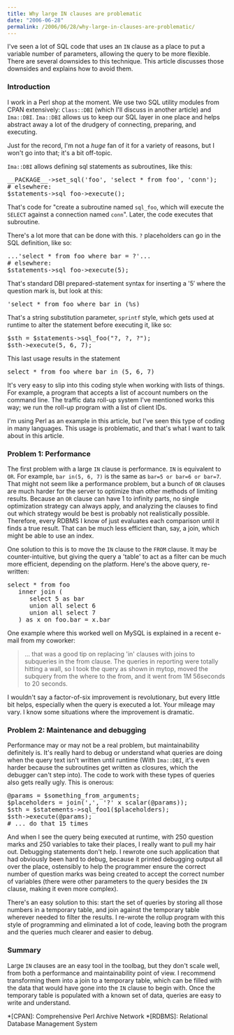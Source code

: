 ```yaml
---
title: Why large IN clauses are problematic
date: "2006-06-28"
permalink: /2006/06/28/why-large-in-clauses-are-problematic/
---
```

I've seen a lot of SQL code that uses an `IN` clause as a place to put a variable number of parameters, allowing the query to be more flexible. There are several downsides to this technique. This article discusses those downsides and explains how to avoid them.

### Introduction

I work in a Perl shop at the moment. We use two SQL utility modules from CPAN extensively: `Class::DBI` (which I'll discuss in another article) and `Ima::DBI`. `Ima::DBI` allows us to keep our SQL layer in one place and helps abstract away a lot of the drudgery of connecting, preparing, and executing.

Just for the record, I'm not a *huge* fan of it for a variety of reasons, but I won't go into that; it's a bit off-topic.

`Ima::DBI` allows defining sql statements as subroutines, like this:

<pre>__PACKAGE__-&gt;set_sql('foo', 'select * from foo', 'conn');
# elsewhere:
$statements-&gt;sql_foo-&gt;execute();</pre>

That's code for "create a subroutine named `sql_foo`, which will execute the `SELECT` against a connection named `conn`". Later, the code executes that subroutine.

There's a lot more that can be done with this. `?` placeholders can go in the SQL definition, like so:

<pre>...'select * from foo where bar = ?'...
# elsewhere:
$statements-&gt;sql_foo-&gt;execute(5);</pre>

That's standard DBI prepared-statement syntax for inserting a '5&#8242; where the question mark is, but look at this:

<pre>'select * from foo where bar in (%s)</pre>

That's a string substitution parameter, `sprintf` style, which gets used at runtime to alter the statement before executing it, like so:

<pre>$sth = $statements-&gt;sql_foo("?, ?, ?");
$sth-&gt;execute(5, 6, 7);</pre>

This last usage results in the statement

<pre>select * from foo where bar in (5, 6, 7)</pre>

It's very easy to slip into this coding style when working with lists of things. For example, a program that accepts a list of account numbers on the command line. The traffic data roll-up system I've mentioned works this way; we run the roll-up program with a list of client IDs.

I'm using Perl as an example in this article, but I've seen this type of coding in many languages. This usage is problematic, and that's what I want to talk about in this article.

### Problem 1: Performance

The first problem with a large `IN` clause is performance. `IN` is equivalent to `OR`. For example, `bar in(5, 6, 7)` is the same as `bar=5 or bar=6 or bar=7`. That might not seem like a performance problem, but a bunch of `OR` clauses are much harder for the server to optimize than other methods of limiting results. Because an `OR` clause can have 1 to infinity parts, no single optimization strategy can always apply, and analyzing the clauses to find out which strategy would be best is probably not realistically possible. Therefore, every RDBMS I know of just evaluates each comparison until it finds a true result. That can be much less efficient than, say, a join, which might be able to use an index.

One solution to this is to move the `IN` clause to the `FROM` clause. It may be counter-intuitive, but giving the query a 'table' to act as a filter can be much more efficient, depending on the platform. Here's the above query, re-written:

<pre>select * from foo
   inner join (
      select 5 as bar
      union all select 6
      union all select 7
   ) as x on foo.bar = x.bar</pre>

One example where this worked well on MySQL is explained in a recent e-mail from my coworker:

> &#8230; that was a good tip on replacing 'in' clauses with joins to subqueries in the from clause. The queries in reporting were totally hitting a wall, so I took the query as shown in mytop, moved the subquery from the where to the from, and it went from 1M 56seconds to 20 seconds.

I wouldn't say a factor-of-six improvement is revolutionary, but every little bit helps, especially when the query is executed a lot. Your mileage may vary. I know some situations where the improvement is dramatic.

### Problem 2: Maintenance and debugging

Performance may or may not be a real problem, but maintainability definitely is. It's really hard to debug or understand what queries are doing when the query text isn't written until runtime (With `Ima::DBI`, it's even harder because the subroutines get written as closures, which the debugger can't step into). The code to work with these types of queries also gets really ugly. This is onerous:

<pre>@params = $something_from_arguments;
$placeholders = join(',', '?' x scalar(@params));
$sth = $statements-&gt;sql_foo1($placeholders);
$sth-&gt;execute(@params);
# ... do that 15 times</pre>

And when I see the query being executed at runtime, with 250 question marks and 250 variables to take their places, I really want to pull my hair out. Debugging statements don't help. I rewrote one such application that had obviously been hard to debug, because it printed debugging output all over the place, ostensibly to help the programmer ensure the correct number of question marks was being created to accept the correct number of variables (there were other parameters to the query besides the `IN` clause, making it even more complex).

There's an easy solution to this: start the set of queries by storing all those numbers in a temporary table, and join against the temporary table wherever needed to filter the results. I re-wrote the rollup program with this style of programming and eliminated a lot of code, leaving both the program and the queries much clearer and easier to debug.

### Summary

Large `IN` clauses are an easy tool in the toolbag, but they don't scale well, from both a performance and maintainability point of view. I recommend transforming them into a join to a temporary table, which can be filled with the data that would have gone into the `IN` clause to begin with. Once the temporary table is populated with a known set of data, queries are easy to write and understand.

 *[CPAN]: Comprehensive Perl Archive Network
 *[RDBMS]: Relational Database Management System
